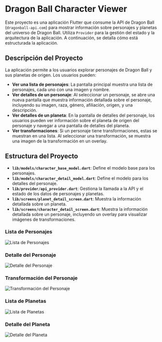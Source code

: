 # Dragon Ball Character Viewer

Este proyecto es una aplicación Flutter que consume la API de Dragon Ball (`dragonball-api.com`) para mostrar información sobre personajes y planetas del universo de Dragon Ball. Utiliza `Provider` para la gestión del estado y la arquitectura de la aplicación. A continuación, se detalla cómo está estructurada la aplicación.

## Descripción del Proyecto

La aplicación permite a los usuarios explorar personajes de Dragon Ball y sus planetas de origen. Los usuarios pueden:

- **Ver una lista de personajes**: La pantalla principal muestra una lista de personajes, cada uno con una imagen y nombre.
- **Ver detalles de un personaje**: Al seleccionar un personaje, se abre una nueva pantalla que muestra información detallada sobre el personaje, incluyendo su imagen, raza, género, afiliación, origen, y una descripción.
- **Ver detalles de un planeta**: En la pantalla de detalles del personaje, los usuarios pueden ver información sobre el planeta de origen del personaje y navegar a una pantalla de detalles del planeta.
- **Ver transformaciones**: Si un personaje tiene transformaciones, estas se muestran en una lista. Al seleccionar una transformación, se muestra una imagen de la transformación en un overlay.

## Estructura del Proyecto

- **`lib/models/character_base_model.dart`**: Define el modelo base para los personajes.
- **`lib/models/character_detail_model.dart`**: Define el modelo para los detalles del personaje.
- **`lib/provider/api_provider.dart`**: Gestiona la llamada a la API y el estado de los datos de personajes y planetas.
- **`lib/screens/planet_detail_screen.dart`**: Muestra la información detallada sobre un planeta.
- **`lib/screens/character_detail_screen.dart`**: Muestra la información detallada sobre un personaje, incluyendo un overlay para visualizar imágenes de transformaciones.

### Lista de Personajes

![Lista de Personajes](pantalla_1.png)

### Detalle del Personaje

![Detalle del Personaje](pantalla_2.png)

### Transformación del Personaje

![Transformación del Personaje](pantalla_3.png)

### Lista de Planetas

![Lista de Planetas](pantalla_4.png)

### Detalle del Planeta

![Detalle del Planeta](pantalla_5.png)



